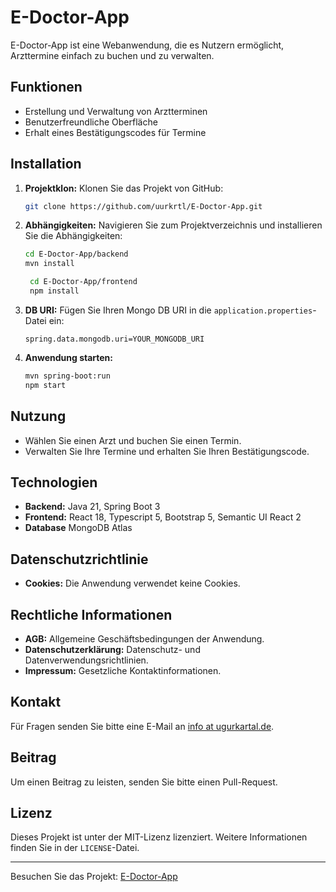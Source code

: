 # E-Doctor-App

E-Doctor-App ist eine Webanwendung, die es Nutzern ermöglicht, Arzttermine einfach zu buchen und zu verwalten.

## Funktionen

- Erstellung und Verwaltung von Arztterminen
- Benutzerfreundliche Oberfläche
- Erhalt eines Bestätigungscodes für Termine

## Installation

1. **Projektklon:** Klonen Sie das Projekt von GitHub:
    ```bash
    git clone https://github.com/uurkrtl/E-Doctor-App.git
    ```
2. **Abhängigkeiten:** Navigieren Sie zum Projektverzeichnis und installieren Sie die Abhängigkeiten:
    ```bash
    cd E-Doctor-App/backend
    mvn install
    ```

   ```bash
    cd E-Doctor-App/frontend
    npm install
    ```
3. **DB URI:** Fügen Sie Ihren Mongo DB URI in die `application.properties`-Datei ein:
    ```properties
    spring.data.mongodb.uri=YOUR_MONGODB_URI
    ```
4. **Anwendung starten:**
    ```bash
    mvn spring-boot:run
    npm start
    ```

## Nutzung

- Wählen Sie einen Arzt und buchen Sie einen Termin.
- Verwalten Sie Ihre Termine und erhalten Sie Ihren Bestätigungscode.

## Technologien

- **Backend:** Java 21, Spring Boot 3
- **Frontend:** React 18, Typescript 5, Bootstrap 5, Semantic UI React 2
- **Database** MongoDB Atlas

## Datenschutzrichtlinie

- **Cookies:** Die Anwendung verwendet keine Cookies.

## Rechtliche Informationen

- **AGB:** Allgemeine Geschäftsbedingungen der Anwendung.
- **Datenschutzerklärung:** Datenschutz- und Datenverwendungsrichtlinien.
- **Impressum:** Gesetzliche Kontaktinformationen.

## Kontakt

Für Fragen senden Sie bitte eine E-Mail an [info at ugurkartal.de](mailto:info@ugurkartal.de).

## Beitrag

Um einen Beitrag zu leisten, senden Sie bitte einen Pull-Request.

## Lizenz

Dieses Projekt ist unter der MIT-Lizenz lizenziert. Weitere Informationen finden Sie in der `LICENSE`-Datei.

---

Besuchen Sie das Projekt: [E-Doctor-App](https://filmempfehlungen.com)